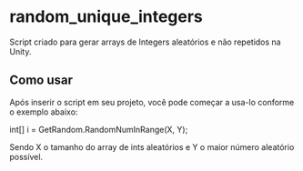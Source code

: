 # random_unique_integers
Script criado para gerar arrays de Integers aleatórios e não repetidos na Unity.

## Como usar
Após inserir o script em seu projeto, você pode começar a usa-lo conforme o exemplo abaixo:

int[] i = GetRandom.RandomNumInRange(X, Y); 

Sendo X o tamanho do array de ints aleatórios e Y o maior número aleatório possível.
